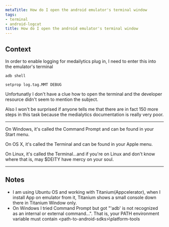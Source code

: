 ```yaml
---
metaTitle: How do I open the android emulator's terminal window
tags:
- terminal
- android-logcat
title: How do I open the android emulator's terminal window
---
```


## Context

In order to enable logging for medailytics plug in, I need to enter this into the emulator's terminal



```
adb shell

setprop log.tag.MMT DEBUG

```

Unfortunatly I don't have a clue how to open the terminal and the developer resource didn't seem to mention the subject.


Also I won't be surprised if anyone tells me that there are in fact 150 more steps in this task because the medialytics documentation is really very poor.



---

On Windows, it's called the Command Prompt and can be found in your Start menu.


On OS X, it's called the Terminal and can be found in your Apple menu.


On Linux, it's called the Terminal...and if you're on Linux and don't know where that is, may $DEITY have mercy on your soul.



---

## Notes

- I am using Ubuntu OS and working with Titanium(Appcelerator), when I install App on emulator from it, Titanium shows a small console down there in Titanium Window only.
- On Windows I tried Command Prompt but got "'adb' is not recognized as an internal or external command...". That is, your PATH environment variable must contain &lt;path-to-android-sdks&gt;\platform-tools

